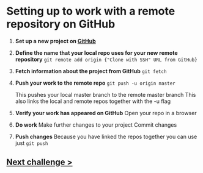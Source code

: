 # Setting up to work with a remote repository on GitHub

1) **Set up a new project on [GitHub](https://github.com)**

1) **Define the name that your local repo uses for your new remote repository**
	`git remote add origin {"Clone with SSH" URL from GitHub}`

1) **Fetch information about the project from GitHub**
    `git fetch`

1) **Push your work to the remote repo**
   `git push -u origin master` 
   
   This pushes your local master branch to the remote master branch
   This also links the local and remote repos together with the -u flag

1) **Verify your work has appeared on GitHub**
	Open your repo in a browser

1) **Do work**
	Make further changes to your project
	Commit changes

1) **Push changes**
   Because you have linked the repos together you can use just `git push`

## [Next challenge >](02-pull-requests.md)
